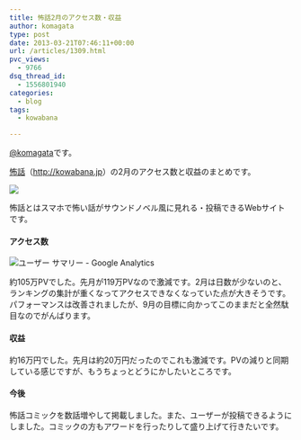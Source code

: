 ```yaml
---
title: 怖話2月のアクセス数・収益
author: komagata
type: post
date: 2013-03-21T07:46:11+00:00
url: /articles/1309.html
pvc_views:
  - 9766
dsq_thread_id:
  - 1556801940
categories:
  - blog
tags:
  - kowabana

---
```

[@komagata][1]です。

<a href="http://kowabana.jp" title="怖話" target="_blank">怖話</a>（<a href="http://kowabana.jp" title="怖話" target="_blank">http://kowabana.jp</a>）の2月のアクセス数と収益のまとめです。

<p class="center">
  <a href="http://kowabana.jp"><img src="http://p.nanapi.jp/r/20120228/20120228194536_4f4cb050d3cc9.jpg" /></a>
</p>

怖話とはスマホで怖い話がサウンドノベル風に見れる・投稿できるWebサイトです。

#### アクセス数

<p class="center">
  <img src="https://lh4.googleusercontent.com/-MzuVEdJxYVc/UUq3SMyh3vI/AAAAAAAAC2A/IOLvo2kHcyo/s400/Screen%2520Shot%25202013-03-21%2520at%25201.45.16%2520PM.png" alt="ユーザー サマリー - Google Analytics" />
</p>

約105万PVでした。先月が119万PVなので激減です。2月は日数が少ないのと、ランキングの集計が重くなってアクセスできなくなっていた点が大きそうです。パフォーマンスは改善されましたが、9月の目標に向かってこのままだと全然駄目なのでがんばります。

#### 収益

約16万円でした。先月は約20万円だったのでこれも激減です。PVの減りと同期している感じですが、もうちょっとどうにかしたいところです。

#### 今後

怖話コミックを数話増やして掲載しました。また、ユーザーが投稿できるようにしました。コミックの方もアワードを行ったりして盛り上げて行きたいです。

 [1]: http://twitter.com/komagata